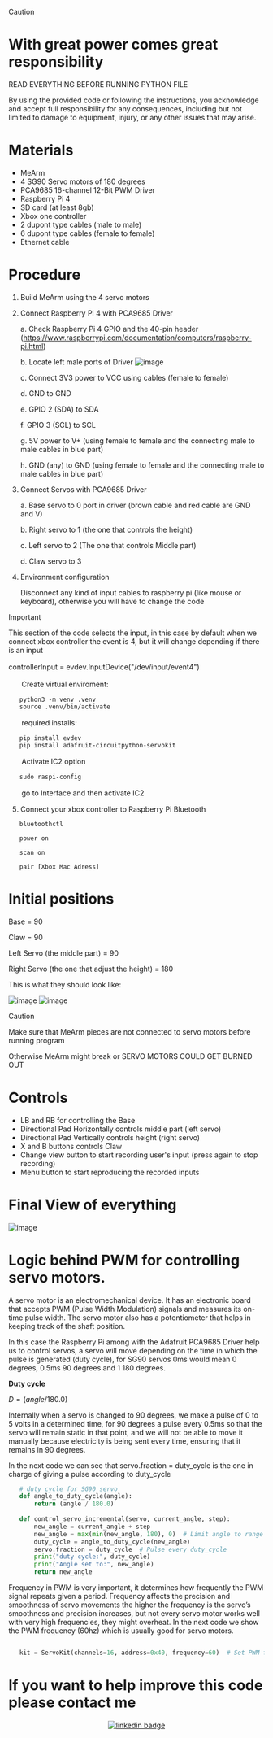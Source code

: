 > [!CAUTION]
> # With great power comes great responsibility
> READ EVERYTHING BEFORE RUNNING PYTHON FILE
> 
> By using the provided code or following the instructions, you acknowledge and accept full responsibility for any consequences, including but not limited to damage to equipment, injury, or any other issues that may arise.

# Materials
- MeArm
- 4 SG90 Servo motors of 180 degrees
- PCA9685 16-channel 12-Bit PWM Driver
- Raspberry Pi 4
- SD card (at least 8gb)
- Xbox one controller
- 2 dupont type cables (male to male)
- 6 dupont type cables (female to female)
- Ethernet cable

# Procedure
1. Build MeArm using the 4 servo motors
2. Connect Raspberry Pi 4 with PCA9685 Driver
   
   a.	Check Raspberry Pi 4 GPIO and the 40-pin header (https://www.raspberrypi.com/documentation/computers/raspberry-pi.html)
   
   b.	Locate left male ports of Driver ![image](https://github.com/killerfrix/Controling-MeArm-with-Xbox-one-controller-Using-Raspberry-pi-4-and-PCA9685-Driver/assets/97371595/b5a445b0-ea3d-49e2-8872-35cafa66cb00)
   
   c.	Connect 3V3 power to VCC using cables (female to female)
   
   d.	GND to GND
   
   e.	GPIO 2 (SDA) to SDA
   
   f.	GPIO 3 (SCL) to SCL
   
   g.	5V power to V+ (using female to female and the connecting male to male cables in blue part)
   
   h.	GND (any) to GND (using female to female and the connecting male to male cables in blue part)

3. Connect Servos with PCA9685 Driver

   a.	Base servo to 0 port in driver (brown cable and red cable are GND and V)

   b.	Right servo to 1 (the one that controls the height)
   
   c.	Left servo to 2 (The one that controls Middle part)

   d.	Claw servo to 3

4.	Environment configuration

      Disconnect any kind of input cables to raspberry pi (like mouse or keyboard), otherwise you will have to change the code
   	
   > [!IMPORTANT]
   > This section of the code selects the input, in this case by default when we connect xbox controller the event is 4, but it will change depending if there is an input
   > 
   > controllerInput = evdev.InputDevice("/dev/input/event4")
>ㅤ

ㅤㅤCreate virtual enviroment:

```
   python3 -m venv .venv
   source .venv/bin/activate
```

ㅤㅤrequired installs:

```
   pip install evdev
   pip install adafruit-circuitpython-servokit
```

ㅤㅤActivate IC2 option

```
   sudo raspi-config
```

ㅤㅤgo to Interface and then activate IC2

5. Connect your xbox controller to Raspberry Pi Bluetooth
```
   bluetoothctl
```
```
   power on
```
```
   scan on
```
```
   pair [Xbox Mac Adress]
```

# Initial positions

Base = 90

Claw = 90

Left Servo (the middle part) = 90

Right Servo (the one that adjust the height) = 180

This is what they should look like:

![image](https://github.com/killerfrix/Controling-MeArm-with-Xbox-one-controller-Using-Raspberry-pi-4-and-PCA9685-Driver-For-Dummies/assets/97371595/49b45391-ec87-40dc-81fe-18f47d81885e)
![image](https://github.com/killerfrix/Controling-MeArm-with-Xbox-one-controller-Using-Raspberry-pi-4-and-PCA9685-Driver-For-Dummies/assets/97371595/9fa490ef-87d7-4b17-acb4-503e4a70b1e6)

 > [!CAUTION]
 > Make sure that MeArm pieces are not connected to servo motors before running program
 > 
 > Otherwise MeArm might break or SERVO MOTORS COULD GET BURNED OUT

# Controls

- LB and RB for controlling the Base
- Directional Pad Horizontally controls middle part (left servo)
- Directional Pad Vertically controls height (right servo)
- X and B buttons controls Claw
- Change view button to start recording user's input (press again to stop recording)
- Menu button to start reproducing the recorded inputs

# Final View of everything

![image](https://github.com/killerfrix/Controling-MeArm-with-Xbox-one-controller-Using-Raspberry-pi-4-and-PCA9685-Driver-For-Dummies/assets/97371595/0ca71747-3050-4781-8e62-1cd3b99ed5cb)

# Logic behind PWM for controlling servo motors.

A servo motor is an electromechanical device. It has an electronic board that accepts PWM (Pulse Width Modulation) signals and measures its on-time pulse width. The servo motor also has a potentiometer that helps in keeping track of the shaft position.

In this case the Raspberry Pi among with the Adafruit PCA9685 Driver help us to control servos, a servo will move depending on the time in which the pulse is generated (duty cycle), for SG90 servos 0ms would mean 0 degrees, 0.5ms 90 degrees and 1 180 degrees.

**Duty cycle**

$` D = (angle / 180.0) `$

Internally when a servo is changed to 90 degrees, we make a pulse of 0 to 5 volts in a determined time, for 90 degrees a pulse every 0.5ms so that the servo will remain static in that point, and we will not be able to move it manually because electricity is being sent every time, ensuring that it remains in 90 degrees.

In the next code we can see that servo.fraction = duty_cycle is the one in charge of giving a pulse according to duty_cycle
```python
   # duty cycle for SG90 servo
   def angle_to_duty_cycle(angle):
       return (angle / 180.0)
   
   def control_servo_incremental(servo, current_angle, step):
       new_angle = current_angle + step
       new_angle = max(min(new_angle, 180), 0)  # Limit angle to range [0, 180]
       duty_cycle = angle_to_duty_cycle(new_angle)
       servo.fraction = duty_cycle  # Pulse every duty_cycle
       print("duty cycle:", duty_cycle)
       print("Angle set to:", new_angle)
       return new_angle
```

Frequency in PWM is very important, it determines how frequently the PWM signal repeats given a period. Frequency affects the precision and smoothness of servo movements the higher the frequency is the servo’s smoothness and precision increases, but not every servo motor works well with very high frequencies, they might overheat.
In the next code we show the PWM frequency (60hz) which is usually good for servo motors.

```python

   kit = ServoKit(channels=16, address=0x40, frequency=60)  # Set PWM frequency to 60 Hz
```

# If you want to help improve this code please contact me

<div id="badges" align="center">
    <a href="https://www.linkedin.com/in/jose-torres-4020b0280/" target="_blank">
        <img src="https://img.shields.io/badge/🔗 linkedin-_👆_-blue" alt="linkedin badge"/>
</div>
